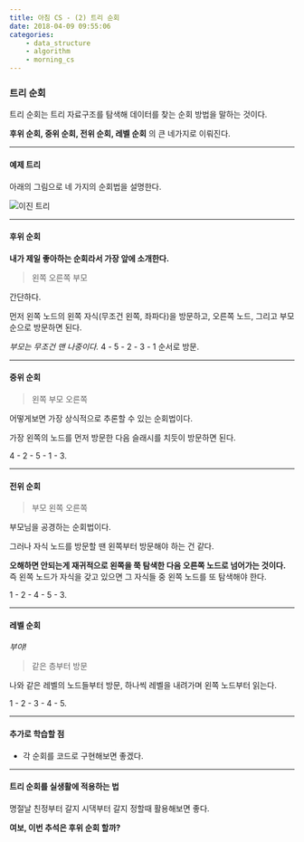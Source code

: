 ```yaml
---
title: 아침 CS - (2) 트리 순회
date: 2018-04-09 09:55:06
categories:
    - data_structure
    - algorithm
    - morning_cs
---
```


### 트리 순회

트리 순회는 트리 자료구조를 탐색해 데이터를 찾는 순회 방법을 말하는 것이다.

**후위 순회, 중위 순회, 전위 순회, 레벨 순회** 의 큰 네가지로 이뤄진다. 

---

#### 예제 트리

아래의 그림으로 네 가지의 순회법을 설명한다. 

![이진 트리](https://www.geeksforgeeks.org/wp-content/uploads/2009/06/tree12.gif)

---

#### 후위 순회

**내가 제일 좋아하는 순회라서 가장 앞에 소개한다.** 

> 왼쪽 오른쪽 부모 

간단하다. 

먼저 왼쪽 노드의 왼쪽 자식(무조건 왼쪽, 좌파다)을 방문하고, 오른쪽 노드, 그리고 부모 순으로 방문하면 된다. 

*부모는 무조건 맨 나중이다.* 4 - 5 - 2 - 3 - 1 순서로 방문. 

---

#### 중위 순회

> 왼쪽 부모 오른쪽 

어떻게보면 가장 상식적으로 추론할 수 있는 순회법이다. 

가장 왼쪽의 노드를 먼저 방문한 다음 슬래시를 치듯이 방문하면 된다. 

4 - 2 - 5 - 1 - 3.

---

#### 전위 순회

> 부모 왼쪽 오른쪽 

부모님을 공경하는 순회법이다. 

그러나 자식 노드를 방문할 땐 왼쪽부터 방문해야 하는 건 같다. 

**오해하면 안되는게 재귀적으로 왼쪽을 쭉 탐색한 다음 오른쪽 노드로 넘어가는 것이다.** 즉 왼쪽 노드가 자식을 갖고 있으면 그 자식들 중 왼쪽 노드를 또 탐색해야 한다. 

1 - 2 - 4 - 5 - 3.

---

#### 레벨 순회 

*부야!*

> 같은 층부터 방문 

나와 같은 레벨의 노드들부터 방문, 하나씩 레벨을 내려가며 왼쪽 노드부터 읽는다.

1 - 2 - 3 - 4 - 5.

---

#### 추가로 학습할 점

* 각 순회를 코드로 구현해보면 좋겠다. 

---

#### 트리 순회를 실생활에 적용하는 법

명절날 친정부터 갈지 시댁부터 갈지 정할때 활용해보면 좋다. 

**여보, 이번 추석은 후위 순회 할까?**


